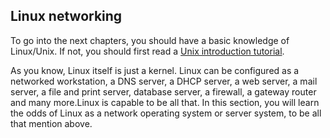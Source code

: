 ## Linux networking

To go into the next chapters, you should have a basic knowledge of Linux/Unix.
If not, you should first read a [Unix introduction tutorial](http://erlerobotics.gitbooks.io/erle_gitbook_unixintroduction/).

As you know, Linux itself is just a kernel. Linux can be configured as a networked workstation, a DNS server, a DHCP server, a web server, a mail server, a file and print server, database server, a firewall, a gateway router and many more.Linux is capable to be all that. In this section, you will learn the odds of Linux as a network operating system or server system, to be all that mention above.
